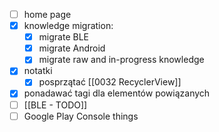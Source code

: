 - [ ] home page
- [x] knowledge migration:
	- [x] migrate BLE
	- [x] migrate Android
	- [x] migrate raw and in-progress knowledge
- [x] notatki
	- [x] posprzątać [[0032 RecyclerView]]
- [x] ponadawać tagi dla elementów powiązanych
- [ ] [[BLE - TODO]]
- [ ] Google Play Console things